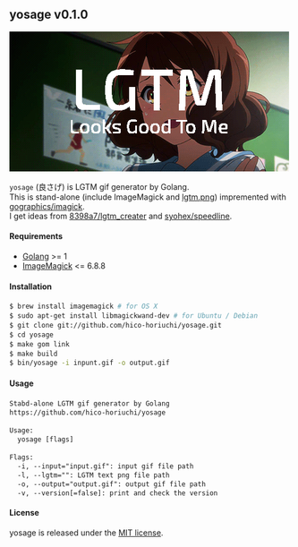 ## yosage v0.1.0

![eupho.gif](https://raw.githubusercontent.com/hico-horiuchi/yosage/master/eupho.gif)

`yosage` (良さげ) is LGTM gif generator by Golang.  
This is stand-alone (include ImageMagick and [lgtm.png](https://github.com/hico-horiuchi/yosage/blob/master/lgtm.png)) impremented with [gographics/imagick](https://github.com/gographics/imagick).  
I get ideas from [8398a7/lgtm_creater](https://github.com/8398a7/lgtm_creater) and [syohex/speedline](https://github.com/syohex/speedline).

#### Requirements

  - [Golang](https://golang.org/) >= 1
  - [ImageMagick](http://www.imagemagick.org/) <= 6.8.8

#### Installation

```sh
$ brew install imagemagick # for OS X
$ sudo apt-get install libmagickwand-dev # for Ubuntu / Debian
$ git clone git://github.com/hico-horiuchi/yosage.git
$ cd yosage
$ make gom link
$ make build
$ bin/yosage -i inpunt.gif -o output.gif
```

#### Usage

    Stabd-alone LGTM gif generator by Golang
    https://github.com/hico-horiuchi/yosage
    
    Usage:
      yosage [flags]
    
    Flags:
      -i, --input="input.gif": input gif file path
      -l, --lgtm="": LGTM text png file path
      -o, --output="output.gif": output gif file path
      -v, --version[=false]: print and check the version

#### License

yosage is released under the [MIT license](https://raw.githubusercontent.com/hico-horiuchi/yosage/master/LICENSE).
